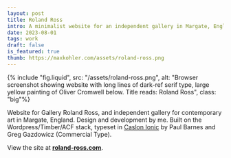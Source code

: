 ```yaml
---
layout: post
title: Roland Ross
intro: A minimalist website for an independent gallery in Margate, England.
date: 2023-08-01
tags: work
draft: false
is_featured: true
thumb: https://maxkohler.com/assets/roland-ross.png
---
```


{% include "fig.liquid", src: "/assets/roland-ross.png", alt: "Browser screenshot showing website with long lines of dark-ref serif type, large yellow painting of Oliver Cromwell below. Title reads: Roland Ross", class: "big"%}

Website for Gallery Roland Ross, and independent gallery for contemporary art in Margate, England. Design and development by me. Built on the Wordpress/Timber/ACF stack, typeset in [Caslon Ionic](https://commercialtype.com/catalog/caslon_ionic) by Paul Barnes and Greg Gazdowicz (Commercial Type).

View the site at **[roland-ross.com](https://www.roland-ross.com/)**.
